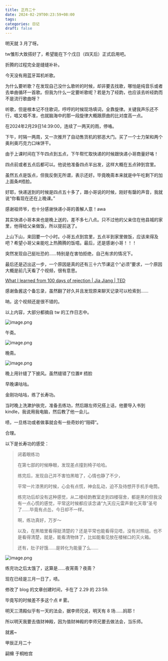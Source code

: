 ```yaml
---
title: 正月二十
date: 2024-02-29T00:23:59+08:00
tags: 
categories: 日记
draft: false
---
```

明天就 3 月了呀。

tw雏形大致搭好了，希望能在下个戊日（四天后）正式启用吧。

折腾的过程完全是缝缝补补。

今天没有用蓝牙耳机听歌。

为什么要听歌？在发现自己没什么歌听的时候，却非要去找歌，哪怕是纯音乐或者去单曲循环一首歌。但我为什么一定要听歌呢？若是为了经韵，也应该去听经韵而不是流行歌曲呀？

听歌，但是根本记不住歌词，哼哼的时候现场填词，全靠旋律。关键我声乐还不行，唱又唱不准，也就脑海中的那一段旋律大概跟原曲的比对度高一点。

在2024年2月29日14:39:00，连续了一两天的雨，停咯。

下午，时隔一两周，又一次推开了自动售货机的邪恶大门。买了一个士力架和两个奥利奥巧克力口味饼干。

由于上课时间在下午四点到五点，下午帮忙取快递的时候跟快递小哥商量好咯！

四点前或者五点后都可以。他说他准备四点半出发，这样大概在五点钟到宫里。

虽然五点是饭点，但我反倒无所谓，表示还好。毕竟晚斋本来就是中午吃剩下的加上面条#捂脸。

好耶，快递送到的时候是四点五十多了，跟小哥说的时候，刚好有罄的声音，我就说“你看现在还在上晚课。”

感谢祖师爷，也十分感谢快递小哥的善解人意！awa

其实快递小哥本来也是晚上送的，差不多七八点。只不过他的父亲住在他县城的家里，他得给父亲做饭，所以提前送了。

上山下山，来回要一个小时。小哥五点到宫里，五点半到家里做饭，应该来得及吧？希望小哥父亲能吃上热腾腾的饭噫。最后，还是感谢小哥！！！

突然发现自己挺社恐的……特别是在害怕拒绝，自己有求的情况下。

最后还是迈出这一步，一个原因是真的还有三十六节课这个“必须”要求，一个原因大概是前几天看了个视频，很有意思。

[What I learned from 100 days of rejection | Jia Jiang | TED](https://youtu.be/-vZXgApsPCQ?si=zSgrZP9U6N9rK41n)

感谢鱼酱这个备忘录，虽然翻了好久并且发现原来聊天记录可以检索到……

呐，这个视频还是很不错的。

以上内容，大部分都摘自 tw 的工作日志中。

![image.png](https://cdn.jsdelivr.net/gh/luo029/blogimage@main/24%200301%200022%2058.png)

午斋。

![image.png](https://cdn.jsdelivr.net/gh/luo029/blogimage@main/24%200301%200023%2009.png)

晚斋。

![image.png](https://cdn.jsdelivr.net/gh/luo029/blogimage@main/24%200301%200023%2019.png)

晚上用针缝了下披风。虽然缝错了位置# 捂脸

早晚课咕咕。

金刚功咕咕，练了长寿功。

当时晚上洗漱护肤完，准备去练功，然后跟左师兄搭上话，他要导入书到 kindle，我说用我电脑，然后教了他一会儿。

啧，一旦练功或者做事就会有一些奇妙的“阻碍”。

合理。

以下是长寿功的感受：

> 闭着眼练功
> 
> 在第七部的时候睁眼，发现差点撞到椅子哈哈。
> 
> 练完后，发现自己并不害怕黑暗了，心情也静了不少，
> 
> 平常一片漆黑的时候，心会有点慌，神会乱动，迫不及待想开手机手电筒。
> 
> 练完功后却没有这种感觉，从二楼经韵教室走到四楼宿舍，都是黑的但我没有一点心慌的感觉，平常这时候都应该念诵“九天应元雷声普化天尊”圣号了……毕竟有点怂，今日却不一样。
> 
> 啊，练功真好，万岁～
> 
> 以及，在黑暗里看得挺清楚的？还是平常也能看得见唔，没有对照组。也不是看得清楚，就是，能看清物体了，比如能看见放在楼梯口的灭火箱。
> 
> 还有，肚子好饿……是转化为能量了么……

![image.png](https://cdn.jsdelivr.net/gh/luo029/blogimage@main/24%200301%200023%2053.png)

练完功之后太饿了，这算是……夜宵斋？夜斋？

现在已经是三月一日了，啧。

修改了 blog 的文章创建时间，卡在了 2.29 的 23:59.

毕竟写的时候差不多这个点 # 雾。

明天三清殿似乎有一天的法会，据李师兄说，明天有 8 场……妈耶！

所以明天我要去值财神殿，因为值财神殿的李师兄要去做法会，当乐师。

就酱~

甲辰正月二十

嗣檙 于桐柏宫